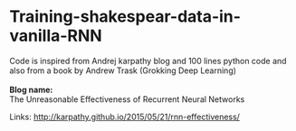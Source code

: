 # Training-shakespear-data-in-vanilla-RNN

Code is inspired from Andrej karpathy blog and 100 lines python code and also from a book by Andrew Trask (Grokking Deep Learning) <br/>
<br/>
**Blog name:** 
<br/>
The Unreasonable Effectiveness of Recurrent Neural Networks

Links: http://karpathy.github.io/2015/05/21/rnn-effectiveness/
